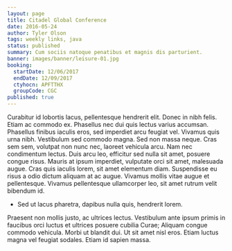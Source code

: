 ```yaml
---
layout: page
title: Citadel Global Conference
date: 2016-05-24
author: Tyler Olson
tags: weekly links, java
status: published
summary: Cum sociis natoque penatibus et magnis dis parturient.
banner: images/banner/leisure-01.jpg
booking:
  startDate: 12/06/2017
  endDate: 12/09/2017
  ctyhocn: APFTTHX
  groupCode: CGC
published: true
---
```

Curabitur id lobortis lacus, pellentesque hendrerit elit. Donec in nibh felis. Etiam ac commodo ex. Phasellus nec dui quis lectus varius accumsan. Phasellus finibus iaculis eros, sed imperdiet arcu feugiat vel. Vivamus quis urna nibh. Vestibulum sed commodo magna. Sed non massa neque. Cras sem sem, volutpat non nunc nec, laoreet vehicula arcu. Nam nec condimentum lectus. Duis arcu leo, efficitur sed nulla sit amet, posuere congue risus. Mauris at ipsum imperdiet, vulputate orci sit amet, malesuada augue. Cras quis iaculis lorem, sit amet elementum diam. Suspendisse eu risus a odio dictum aliquam at ac augue. Vivamus mollis vitae augue et pellentesque. Vivamus pellentesque ullamcorper leo, sit amet rutrum velit bibendum id.

* Sed ut lacus pharetra, dapibus nulla quis, hendrerit lorem.

Praesent non mollis justo, ac ultrices lectus. Vestibulum ante ipsum primis in faucibus orci luctus et ultrices posuere cubilia Curae; Aliquam congue commodo vehicula. Morbi ut blandit dui. Ut sit amet nisl eros. Etiam luctus magna vel feugiat sodales. Etiam id sapien massa.
